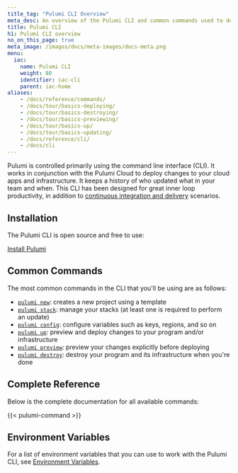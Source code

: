 ```yaml
---
title_tag: "Pulumi CLI Overview"
meta_desc: An overview of the Pulumi CLI and common commands used to deploy cloud applications.
title: Pulumi CLI
h1: Pulumi CLI overview
no_on_this_page: true
meta_image: /images/docs/meta-images/docs-meta.png
menu:
  iac:
    name: Pulumi CLI
    weight: 80
    identifier: iac-cli
    parent: iac-home
aliases:
    - /docs/reference/commands/
    - /docs/tour/basics-deploying/
    - /docs/tour/basics-destroying/
    - /docs/tour/basics-previewing/
    - /docs/tour/basics-up/
    - /docs/tour/basics-updating/
    - /docs/reference/cli/
    - /docs/cli
---
```


Pulumi is controlled primarily using the command line interface (CLI). It works in conjunction with the Pulumi Cloud
to deploy changes to your cloud apps and infrastructure. It keeps a history of who updated what in your team and when.
This CLI has been designed for great inner loop productivity, in addition to
[continuous integration and delivery](/docs/iac/packages-and-automation/continuous-delivery/) scenarios.

## Installation

The Pulumi CLI is open source and free to use:

<a class="btn btn-secondary" href="/docs/get-started/install">Install Pulumi</a>

## Common Commands

The most common commands in the CLI that you'll be using are as follows:

* [`pulumi new`](/docs/cli/commands/pulumi_new/): creates a new project using a template
* [`pulumi stack`](/docs/cli/commands/pulumi_stack/): manage your stacks (at least one is required to perform an update)
* [`pulumi config`](/docs/cli/commands/pulumi_config/): configure variables such as keys, regions, and so on
* [`pulumi up`](/docs/cli/commands/pulumi_up/): preview and deploy changes to your program and/or infrastructure
* [`pulumi preview`](/docs/cli/commands/pulumi_preview/): preview your changes explicitly before deploying
* [`pulumi destroy`](/docs/cli/commands/pulumi_destroy/): destroy your program and its infrastructure when you're done

## Complete Reference

Below is the complete documentation for all available commands:

{{< pulumi-command >}}

## Environment Variables

For a list of environment variables that you can use to work with the Pulumi CLI, see [Environment Variables](/docs/cli/environment-variables/).
